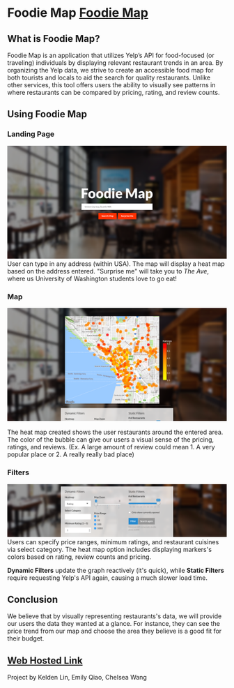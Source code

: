 # Foodie Map [Foodie Map](https://kelden.shinyapps.io/foodie-map/)
## What is Foodie Map?
Foodie Map is an application that utilizes Yelp’s API for food-focused (or traveling) individuals by displaying relevant restaurant trends in an area. By organizing the Yelp data, we strive to create an accessible food map for both tourists and locals to aid the search for quality restaurants. Unlike other services, this tool offers users the ability to visually see patterns in where restaurants can be compared by pricing, rating, and review counts.

## Using Foodie Map
### Landing Page
![main-page](imgs/Main.jpg)
User can type in any address (within USA). The map  will display a heat map based on the address entered.
"Surprise me" will take you to *The Ave*, where us University of Washington students love to go eat!

### Map

![map](imgs/Map.jpg)

The heat map created shows the user restaurants around the entered area. The color of the bubble can give our users a visual sense of the pricing, ratings, and reviews. (Ex. A large amount of review could mean 1. A very popular place or 2. A really really bad place)

### Filters
![map](imgs/Filter.jpg)
Users can specify price ranges, minimum ratings, and restaurant cuisines via select category. The heat map option includes displaying markers's colors based on rating, review counts and pricing.

**Dynamic Filters** update the graph reactively (it's quick), while **Static Filters** require requesting Yelp's API again, causing a much slower load time.


## Conclusion
We believe that by visually representing restaurants's data, we will provide our users the data they wanted at a glance. For instance, they can see the price trend from our map and choose the area they believe is a good fit for their budget.

## [Web Hosted Link](https://kelden.shinyapps.io/foodie-map/)
Project by Kelden Lin, Emily Qiao, Chelsea Wang
